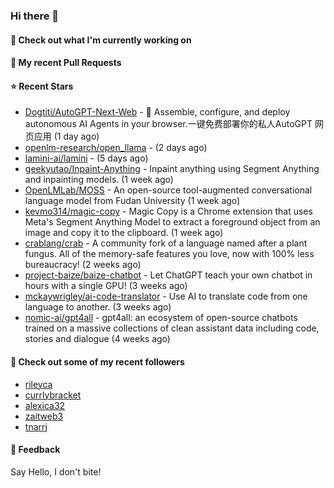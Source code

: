 ### Hi there 👋

#### 👷 Check out what I'm currently working on

#### 🔨 My recent Pull Requests


#### ⭐ Recent Stars

- [Dogtiti/AutoGPT-Next-Web](https://github.com/Dogtiti/AutoGPT-Next-Web) - 🤖 Assemble, configure, and deploy autonomous AI Agents in your browser.一键免费部署你的私人AutoGPT 网页应用 (1 day ago)
- [openlm-research/open_llama](https://github.com/openlm-research/open_llama) -  (2 days ago)
- [lamini-ai/lamini](https://github.com/lamini-ai/lamini) -  (5 days ago)
- [geekyutao/Inpaint-Anything](https://github.com/geekyutao/Inpaint-Anything) - Inpaint anything using Segment Anything and inpainting models. (1 week ago)
- [OpenLMLab/MOSS](https://github.com/OpenLMLab/MOSS) - An open-source tool-augmented conversational language model from Fudan University (1 week ago)
- [kevmo314/magic-copy](https://github.com/kevmo314/magic-copy) - Magic Copy is a Chrome extension that uses Meta&#39;s Segment Anything Model to extract a foreground object from an image and copy it to the clipboard. (1 week ago)
- [crablang/crab](https://github.com/crablang/crab) - A community fork of a language named after a plant fungus. All of the memory-safe features you love, now with 100% less bureaucracy!  (2 weeks ago)
- [project-baize/baize-chatbot](https://github.com/project-baize/baize-chatbot) - Let ChatGPT teach your own chatbot in hours with a single GPU! (3 weeks ago)
- [mckaywrigley/ai-code-translator](https://github.com/mckaywrigley/ai-code-translator) - Use AI to translate code from one language to another. (3 weeks ago)
- [nomic-ai/gpt4all](https://github.com/nomic-ai/gpt4all) - gpt4all: an ecosystem of open-source chatbots trained on a massive collections of clean assistant data including code, stories and dialogue (4 weeks ago)

#### 👯 Check out some of my recent followers

- [rileyca](https://github.com/rileyca)
- [currlybracket](https://github.com/currlybracket)
- [alexica32](https://github.com/alexica32)
- [zaitweb3](https://github.com/zaitweb3)
- [tnarrj](https://github.com/tnarrj)

#### 💬 Feedback

Say Hello, I don't bite!